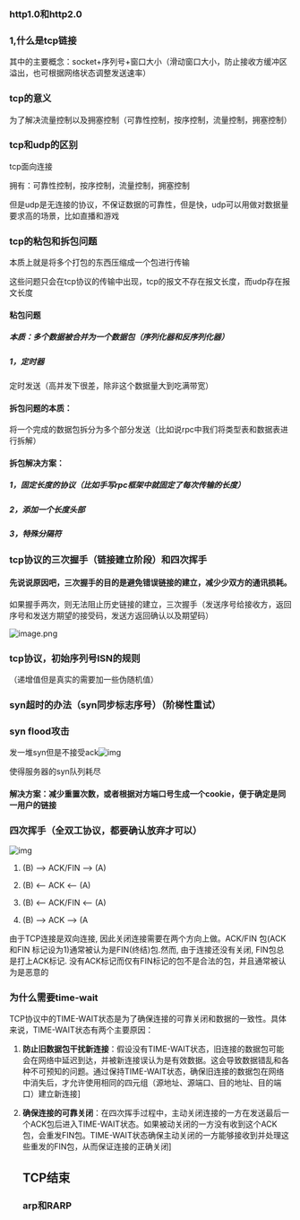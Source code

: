 ### http1.0和http2.0

### 1,什么是tcp链接

其中的主要概念：socket+序列号+窗口大小（滑动窗口大小，防止接收方缓冲区溢出，也可根据网络状态调整发送速率）

### tcp的意义

为了解决流量控制以及拥塞控制（可靠性控制，按序控制，流量控制，拥塞控制）


### tcp和udp的区别

tcp面向连接

拥有：可靠性控制，按序控制，流量控制，拥塞控制

但是udp是无连接的协议，不保证数据的可靠性，但是快，udp可以用做对数据量要求高的场景，比如直播和游戏

### tcp的粘包和拆包问题

本质上就是将多个打包的东西压缩成一个包进行传输

这些问题只会在tcp协议的传输中出现，tcp的报文不存在报文长度，而udp存在报文长度

#### 粘包问题

##### 本质：多个数据被合并为一个数据包（序列化器和反序列化器）

##### 1，定时器

定时发送（高并发下很差，除非这个数据量大到吃满带宽）

#### 拆包问题的本质：

将一个完成的数据包拆分为多个部分发送（比如说rpc中我们将类型表和数据表进行拆解）

#### 拆包解决方案：

##### 1，固定长度的协议（比如手写rpc框架中就固定了每次传输的长度）

##### 2，添加一个长度头部

##### 3，特殊分隔符





### tcp协议的三次握手（链接建立阶段）和四次挥手

#### 先说说原因吧，三次握手的目的是避免错误链接的建立，减少少双方的通讯损耗。

如果握手两次，则无法阻止历史链接的建立，三次握手（发送序号给接收方，返回序号和发送方期望的接受码，发送方返回确认以及期望码）

![image.png](https://pic.code-nav.cn/mianshiya/question_picture/1772087337535152129/3Op5Vs3X_image_mianshiya.png)

### tcp协议，初始序列号ISN的规则

（递增值但是真实的需要加一些伪随机值）

### syn超时的办法（syn同步标志序号）（阶梯性重试）

### syn flood攻击

发一堆syn但是不接受ack![img](https://pic.code-nav.cn/mianshiya/question_picture/1772087337535152129/jBm3f6pv_8d87a3e7-9485-403f-a81c-0a55812e668b_mianshiya.png)

使得服务器的syn队列耗尽

#### 解决方案：减少重置次数，或者根据对方端口号生成一个cookie，便于确定是同一用户的链接

### 四次挥手（全双工协议，都要确认放弃才可以）

![img](https://pic.code-nav.cn/mianshiya/question_picture/1772087337535152129/VOHEPDBA_1a4be4e4-fd2a-4a90-a757-0dbbad90a633_mianshiya.png)

1. (B) --> ACK/FIN --> (A)

2. (B) <-- ACK <-- (A)

3. (B) <-- ACK/FIN <-- (A)

4. (B) --> ACK --> (A

由于TCP连接是双向连接, 因此关闭连接需要在两个方向上做。ACK/FIN 包(ACK 和FIN 标记设为1)通常被认为是FIN(终结)包.然而, 由于连接还没有关闭, FIN包总是打上ACK标记. 没有ACK标记而仅有FIN标记的包不是合法的包，并且通常被认为是恶意的

### 为什么需要time-wait

TCP协议中的TIME-WAIT状态是为了确保连接的可靠关闭和数据的一致性。具体来说，TIME-WAIT状态有两个主要原因：

1. **防止旧数据包干扰新连接**：假设没有TIME-WAIT状态，旧连接的数据包可能会在网络中延迟到达，并被新连接误认为是有效数据。这会导致数据错乱和各种不可预知的问题。通过保持TIME-WAIT状态，确保旧连接的数据包在网络中消失后，才允许使用相同的四元组（源地址、源端口、目的地址、目的端口）建立新连接]

2. **确保连接的可靠关闭**：在四次挥手过程中，主动关闭连接的一方在发送最后一个ACK包后进入TIME-WAIT状态。如果被动关闭的一方没有收到这个ACK包，会重发FIN包。TIME-WAIT状态确保主动关闭的一方能够接收到并处理这些重发的FIN包，从而保证连接的正确关闭]

   ## TCP结束

   ### arp和RARP
